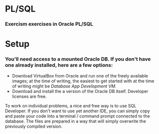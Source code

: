 # PL/SQL
### Exercism exercises in Oracle PL/SQL

# Setup
### You'll need access to a mounted Oracle DB. If you don't have one already installed, here are a few options:

- Download VirtualBox from Oracle and run one of the freely available images; at the time of writing, the easiest to get started with at the time of writing might be *Database App Development VM.*
- Download and install the a version of the Oracle DB itself. Developer licenses are free.

To work on individual problems, a nice and free way is to use SQL Developer. If you don't want to use yet another IDE, you can simply copy and paste your code into a terminal / command prompt connected to the database. The files are prepared in a way that will simply overwrite the previously compiled version.